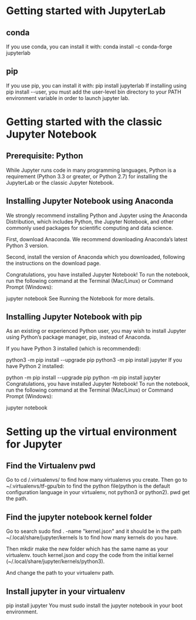 # Getting started with JupyterLab
## conda
If you use conda, you can install it with:
  conda install -c conda-forge jupyterlab
## pip
If you use pip, you can install it with:
  pip install jupyterlab
If installing using pip install --user, you must add the user-level bin directory to your PATH environment variable in order to launch jupyter lab.

# Getting started with the classic Jupyter Notebook
## Prerequisite: Python
While Jupyter runs code in many programming languages, Python is a requirement (Python 3.3 or greater, or Python 2.7) for installing the JupyterLab or the classic Jupyter Notebook.

## Installing Jupyter Notebook using Anaconda
We strongly recommend installing Python and Jupyter using the Anaconda Distribution, which includes Python, the Jupyter Notebook, and other commonly used packages for scientific computing and data science.

First, download Anaconda. We recommend downloading Anaconda’s latest Python 3 version.

Second, install the version of Anaconda which you downloaded, following the instructions on the download page.

Congratulations, you have installed Jupyter Notebook! To run the notebook, run the following command at the Terminal (Mac/Linux) or Command Prompt (Windows):

  jupyter notebook
See Running the Notebook for more details.

## Installing Jupyter Notebook with pip
As an existing or experienced Python user, you may wish to install Jupyter using Python’s package manager, pip, instead of Anaconda.

If you have Python 3 installed (which is recommended):

  python3 -m pip install --upgrade pip
  python3 -m pip install jupyter
If you have Python 2 installed:

python -m pip install --upgrade pip
python -m pip install jupyter
Congratulations, you have installed Jupyter Notebook! To run the notebook, run the following command at the Terminal (Mac/Linux) or Command Prompt (Windows):

  jupyter notebook
# Setting up the virtual environment for Jupyter
## Find the Virtualenv pwd
Go to
    cd /.virtualenvs/
to find how many virtualenvs you create. Then go to
  ~/.virtualenvs/tf-gpu/bin
to find the python file(python is the default configuration language in your virtualenv, not python3 or python2).
  pwd
get the path.
## Find the jupyter notebook kernel folder
Go to search 
  sudo find . -name "kernel.json"
and it should be in the path
  ~/.local/share/jupyter/kernels
ls to find how many kernels do you have.

Then 
  mkdir
make the new folder which has the same name as your virtualenv.
  touch kernel.json
and copy the code from the initial kernel (~/.local/share/jupyter/kernels/python3).

And change the path to your virtualenv path.
## Install jupyter in your virtualenv
  pip install jupyter
You must sudo install the jupyter notebook in your boot environment.
